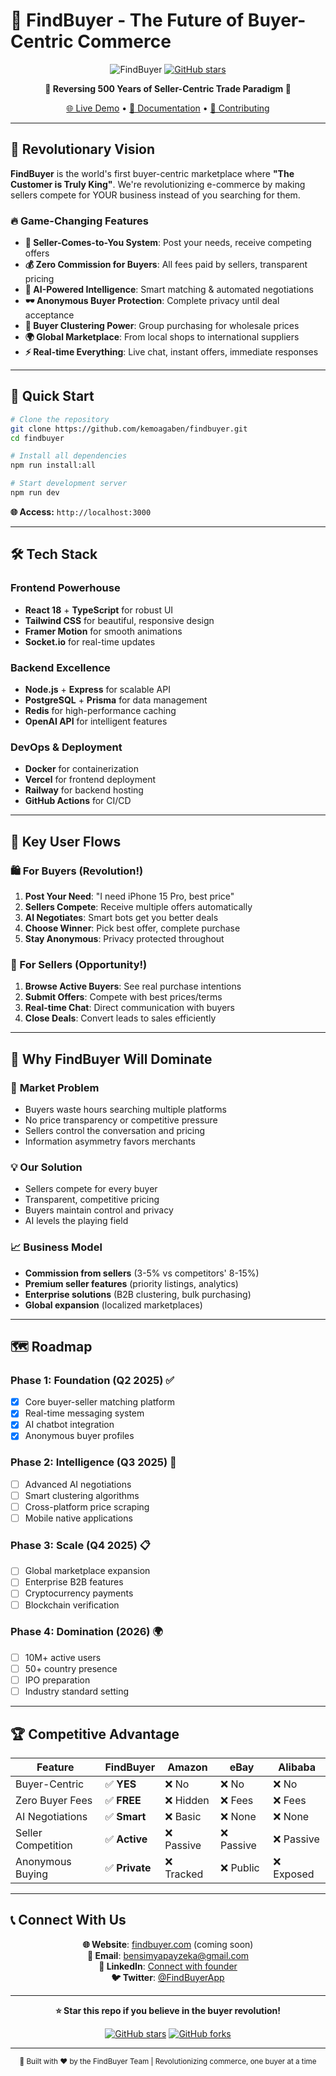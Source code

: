 # 🚀 FindBuyer - The Future of Buyer-Centric Commerce

<div align="center">

![FindBuyer](https://img.shields.io/badge/FindBuyer-Revolutionary%20Marketplace-FF6B35?style=for-the-badge&logo=shopping-cart&logoColor=white)
[![GitHub stars](https://img.shields.io/github/stars/kemoagaben/findbuyer?style=social)](https://github.com/kemoagaben/findbuyer/stargazers)

**🌟 Reversing 500 Years of Seller-Centric Trade Paradigm 🌟**

[🌐 Live Demo](https://findbuyer.vercel.app) • [📖 Documentation](./docs) • [🤝 Contributing](./CONTRIBUTING.md)

</div>

---

## 🎯 Revolutionary Vision

**FindBuyer** is the world's first buyer-centric marketplace where **"The Customer is Truly King"**. We're revolutionizing e-commerce by making sellers compete for YOUR business instead of you searching for them.

### 🔥 Game-Changing Features

- **🔄 Seller-Comes-to-You System**: Post your needs, receive competing offers
- **💰 Zero Commission for Buyers**: All fees paid by sellers, transparent pricing
- **🤖 AI-Powered Intelligence**: Smart matching & automated negotiations
- **🕶️ Anonymous Buyer Protection**: Complete privacy until deal acceptance  
- **👥 Buyer Clustering Power**: Group purchasing for wholesale prices
- **🌍 Global Marketplace**: From local shops to international suppliers
- **⚡ Real-time Everything**: Live chat, instant offers, immediate responses

---

## 🚀 Quick Start

```bash
# Clone the repository
git clone https://github.com/kemoagaben/findbuyer.git
cd findbuyer

# Install all dependencies
npm run install:all

# Start development server
npm run dev
```

**🌐 Access:** `http://localhost:3000`

---

## 🛠️ Tech Stack

### Frontend Powerhouse
- **React 18** + **TypeScript** for robust UI
- **Tailwind CSS** for beautiful, responsive design
- **Framer Motion** for smooth animations
- **Socket.io** for real-time updates

### Backend Excellence  
- **Node.js** + **Express** for scalable API
- **PostgreSQL** + **Prisma** for data management
- **Redis** for high-performance caching
- **OpenAI API** for intelligent features

### DevOps & Deployment
- **Docker** for containerization
- **Vercel** for frontend deployment
- **Railway** for backend hosting
- **GitHub Actions** for CI/CD

---

## 📱 Key User Flows

### 🛍️ For Buyers (Revolution!)
1. **Post Your Need**: "I need iPhone 15 Pro, best price"
2. **Sellers Compete**: Receive multiple offers automatically  
3. **AI Negotiates**: Smart bots get you better deals
4. **Choose Winner**: Pick best offer, complete purchase
5. **Stay Anonymous**: Privacy protected throughout

### 🏪 For Sellers (Opportunity!)
1. **Browse Active Buyers**: See real purchase intentions
2. **Submit Offers**: Compete with best prices/terms
3. **Real-time Chat**: Direct communication with buyers
4. **Close Deals**: Convert leads to sales efficiently

---

## 🌟 Why FindBuyer Will Dominate

### 🎯 **Market Problem**
- Buyers waste hours searching multiple platforms
- No price transparency or competitive pressure
- Sellers control the conversation and pricing
- Information asymmetry favors merchants

### 💡 **Our Solution**  
- Sellers compete for every buyer
- Transparent, competitive pricing
- Buyers maintain control and privacy
- AI levels the playing field

### 📈 **Business Model**
- **Commission from sellers** (3-5% vs competitors' 8-15%)
- **Premium seller features** (priority listings, analytics)
- **Enterprise solutions** (B2B clustering, bulk purchasing)
- **Global expansion** (localized marketplaces)

---

## 🗺️ Roadmap

### Phase 1: Foundation (Q2 2025) ✅
- [x] Core buyer-seller matching platform
- [x] Real-time messaging system  
- [x] AI chatbot integration
- [x] Anonymous buyer profiles

### Phase 2: Intelligence (Q3 2025) 🚧
- [ ] Advanced AI negotiations
- [ ] Smart clustering algorithms
- [ ] Cross-platform price scraping
- [ ] Mobile native applications

### Phase 3: Scale (Q4 2025) 📋
- [ ] Global marketplace expansion
- [ ] Enterprise B2B features
- [ ] Cryptocurrency payments
- [ ] Blockchain verification

### Phase 4: Domination (2026) 🌍
- [ ] 10M+ active users
- [ ] 50+ country presence  
- [ ] IPO preparation
- [ ] Industry standard setting

---

## 🏆 Competitive Advantage

| Feature | FindBuyer | Amazon | eBay | Alibaba |
|---------|-----------|---------|------|---------|
| Buyer-Centric | ✅ **YES** | ❌ No | ❌ No | ❌ No |
| Zero Buyer Fees | ✅ **FREE** | ❌ Hidden | ❌ Fees | ❌ Fees |
| AI Negotiations | ✅ **Smart** | ❌ Basic | ❌ None | ❌ None |
| Seller Competition | ✅ **Active** | ❌ Passive | ❌ Passive | ❌ Passive |
| Anonymous Buying | ✅ **Private** | ❌ Tracked | ❌ Public | ❌ Exposed |

---

## 📞 Connect With Us

<div align="center">

**🌐 Website**: [findbuyer.com](https://findbuyer.com) (coming soon)  
**📧 Email**: [bensimyapayzeka@gmail.com](mailto:bensimyapayzeka@gmail.com)  
**💼 LinkedIn**: [Connect with founder](https://linkedin.com/in/bensimyapayzeka)  
**🐦 Twitter**: [@FindBuyerApp](https://twitter.com/FindBuyerApp)  

---

**⭐ Star this repo if you believe in the buyer revolution!**

[![GitHub stars](https://img.shields.io/github/stars/kemoagaben/findbuyer?style=social)](https://github.com/kemoagaben/findbuyer/stargazers)
[![GitHub forks](https://img.shields.io/github/forks/kemoagaben/findbuyer?style=social)](https://github.com/kemoagaben/findbuyer/network)

</div>

---

<div align="center">
<sub>🚀 Built with ❤️ by the FindBuyer Team | Revolutionizing commerce, one buyer at a time</sub>
</div>
